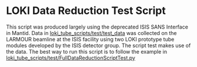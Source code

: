 # LOKI Data Reduction Test Script
This script was produced largely using the deprecated ISIS SANS Interface in Mantid. Data in [loki_tube_scripts/test/test_data](https://github.com/ess-dmsc-dram/loki_tube_scripts/tree/master/test/test_data) was 
collected on the LARMOUR beamline at the ISIS facility using two LOKI prototype tube modules developed by the ISIS detector group.
The script test makes use of the data. The best way to run this script is to follow the example in [loki_tube_scripts/test/FullDataReductionScriptTest.py](https://github.com/ess-dmsc-dram/loki_tube_scripts/blob/master/test/FullDataReductionScriptTest.py)
